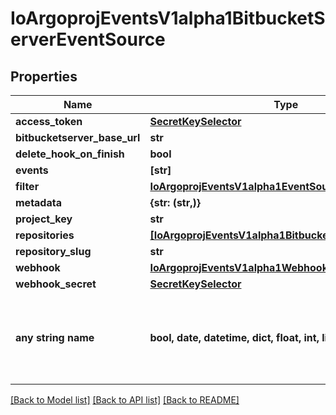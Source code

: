 # IoArgoprojEventsV1alpha1BitbucketServerEventSource


## Properties
Name | Type | Description | Notes
------------ | ------------- | ------------- | -------------
**access_token** | [**SecretKeySelector**](SecretKeySelector.md) |  | [optional] 
**bitbucketserver_base_url** | **str** |  | [optional] 
**delete_hook_on_finish** | **bool** |  | [optional] 
**events** | **[str]** |  | [optional] 
**filter** | [**IoArgoprojEventsV1alpha1EventSourceFilter**](IoArgoprojEventsV1alpha1EventSourceFilter.md) |  | [optional] 
**metadata** | **{str: (str,)}** |  | [optional] 
**project_key** | **str** |  | [optional] 
**repositories** | [**[IoArgoprojEventsV1alpha1BitbucketServerRepository]**](IoArgoprojEventsV1alpha1BitbucketServerRepository.md) |  | [optional] 
**repository_slug** | **str** |  | [optional] 
**webhook** | [**IoArgoprojEventsV1alpha1WebhookContext**](IoArgoprojEventsV1alpha1WebhookContext.md) |  | [optional] 
**webhook_secret** | [**SecretKeySelector**](SecretKeySelector.md) |  | [optional] 
**any string name** | **bool, date, datetime, dict, float, int, list, str, none_type** | any string name can be used but the value must be the correct type | [optional]

[[Back to Model list]](../README.md#documentation-for-models) [[Back to API list]](../README.md#documentation-for-api-endpoints) [[Back to README]](../README.md)


